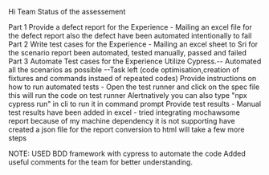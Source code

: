 Hi Team 
Status of the assessement 

Part 1
Provide a defect report for the Experience   - Mailing an excel file for the defect report also the defect have been automated intentionally to fail 
Part 2
Write test cases for the Experience  - Mailing an excel sheet to Sri for the scenario report been automated, tested manually, passed and failed
Part 3
Automate Test cases for the Experience
Utilize Cypress.-- Automated all the scenarios as possible --Task left (code optimisation,creation of fixtures and commands instaed of repeated codes)
Provide instructions on how to run automated tests - Open the test runner and click on the spec file this will run the code on test runner 
Alertnatively you can also type "npx cypress run" in cli to run it in command prompt 
Provide test results - Manual test results have been added in excel - tried integrating mochawsome report because of my machine dependency it is not supporting have created a json file for 
the report conversion to html will take a few more steps 

NOTE: USED BDD framework with cypress to automate the code
Added useful comments for the team for better understanding.
